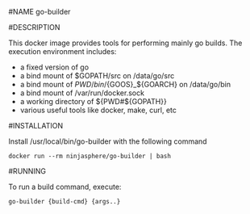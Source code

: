 #NAME
	go-builder

#DESCRIPTION

This docker image provides tools for performing mainly go builds. The execution environment includes:

* a fixed version of go
* a bind mount of $GOPATH/src on /data/go/src
* a bind mount of ${PWD}/bin/${GOOS}_${GOARCH} on /data/go/bin
* a bind mount of /var/run/docker.sock
* a working directory of ${PWD#${GOPATH}}
* various useful tools like docker, make, curl, etc

#INSTALLATION

Install /usr/local/bin/go-builder with the following command

```
docker run --rm ninjasphere/go-builder | bash
```

#RUNNING

To run a build command, execute:

```
go-builder {build-cmd} {args..}
```

